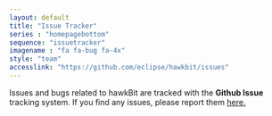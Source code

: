 ```yaml
---
layout: default
title: "Issue Tracker"
series : "homepagebottom"
sequence: "issuetracker"
imagename : "fa fa-bug fa-4x"
style: "team"
accesslink: "https://github.com/eclipse/hawkbit/issues"
---
```

Issues and bugs related to hawkBit are tracked with the **Github Issue** tracking system.  If you find any issues, please report them  <a href="https://github.com/eclipse/hawkbit/issues" target="_blank">here.</a>